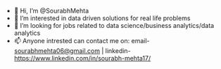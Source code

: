 - 👋 Hi, I’m @SourabhMehta
- 👀 I’m interested in data driven solutions for real life problems
- 💞️ I’m looking for jobs related to data science/business analytics/data analytics
- 📫 Anyone intrested can contact me on: email- sourabhmehta06@gmail.com | linkedin- https://www.linkedin.com/in/sourabh-mehta17/

<!---
SourabhMehta-sm/SourabhMehta-sm is a ✨ special ✨ repository because its `README.md` (this file) appears on your GitHub profile.
You can click the Preview link to take a look at your changes.
--->
